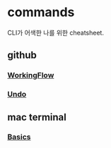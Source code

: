 # commands

CLI가 어색한 나를 위한 cheatsheet.

## github

### [WorkingFlow](github/WorkingFlow.md)

### [Undo](github/Undo.md)

## mac terminal

### [Basics](MacTerminal/basics.md)
